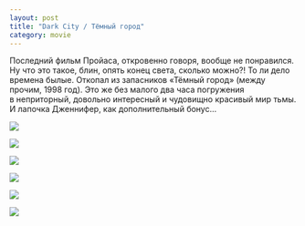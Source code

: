 ```yaml
---
layout: post
title: "Dark City / Тёмный город"
category: movie
---
```

Последний фильм Пройаса, откровенно говоря, вообще не понравился. Ну что это такое, блин, опять конец света, сколько можно?! То ли дело времена былые. Откопал из запасников «Тёмный город» (между прочим, 1998&#160;год). Это же без малого два часа погружения в&#160;неприторный, довольно интересный и&#160;чудовищно красивый мир тьмы. И&#160;лапочка Дженнифер, как дополнительный бонус...

![](https://pics.livejournal.com/quillcraft/pic/000py5ry)

![](https://pics.livejournal.com/quillcraft/pic/000pz84k)

![](https://pics.livejournal.com/quillcraft/pic/000q0xfb)

![](https://pics.livejournal.com/quillcraft/pic/000q1shb)

![](https://pics.livejournal.com/quillcraft/pic/000q2be1)

![](https://pics.livejournal.com/quillcraft/pic/000q32x2)
